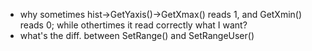 * why sometimes hist->GetYaxis()->GetXmax() reads 1, and GetXmin() reads 0; while othertimes it read correctly what I want?
* what's the diff. between SetRange() and SetRangeUser()
